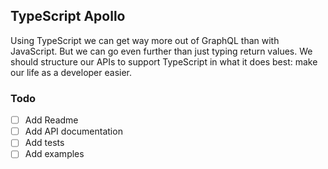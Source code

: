 ## TypeScript Apollo

Using TypeScript we can get way more out of GraphQL than with JavaScript. But we can go even further than just typing return values. We should structure our APIs to support TypeScript in what it does best: make our life as a developer easier.

### Todo
- [ ] Add Readme
- [ ] Add API documentation
- [ ] Add tests
- [ ] Add examples
